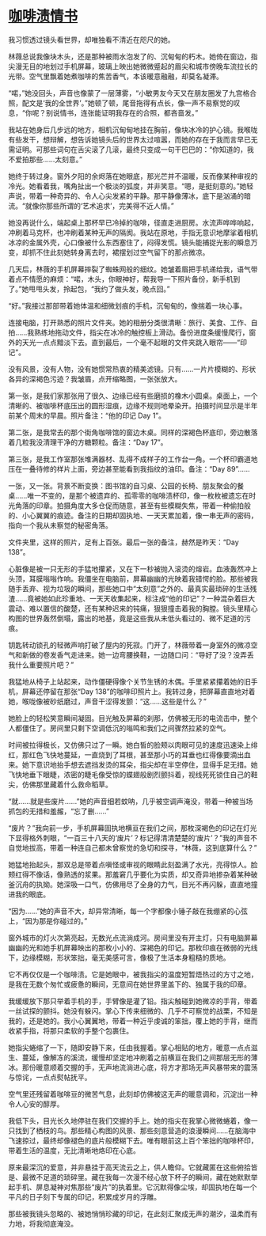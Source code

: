 # [咖啡渍情书](https://zaocaiu.github.io/)
我习惯透过镜头看世界，却唯独看不清近在咫尺的她。

林薇总说我像块木头，还是那种被雨水泡发了的、沉甸甸的朽木。她倚在窗边，指尖漫无目的地划过手机屏幕，玻璃上映出她微微蹙起的眉尖和城市傍晚车流拉长的光带。空气里飘着她煮咖啡的焦苦香气，本该暖意融融，却莫名凝滞。

“喏，”她没回头，声音也像蒙了一层薄雾，“小敏男友今天又在朋友圈发了九宫格合照，配文是‘我的全世界’。”她顿了顿，尾音拖得有点长，像一声不易察觉的叹息，“你呢？别说情书，连张能证明我存在的合照，都吝啬发。”

我站在她身后几步远的地方，相机沉甸甸地挂在胸前，像块冰冷的护心镜。我喉咙有些发干，想辩解，想告诉她镜头后的世界太过喧嚣，而她的存在于我而言早已无需证明。可那些词句在舌尖滚了几滚，最终只变成一句干巴巴的：“你知道的，我不爱拍那些……太刻意。”

她终于转过身。窗外夕阳的余烬落在她眼底，那光芒并不温暖，反而像某种审视的冷光。她看着我，嘴角扯出一个极淡的弧度，并非笑意。“嗯，是挺刻意的。”她轻声说，带着一种奇异的、令人心尖发紧的平静。那平静像薄冰，底下是汹涌的暗流。“就像你那些所谓的‘艺术追求’，完美得不近人情。”

她没再说什么，端起桌上那杯早已冷掉的咖啡，径直走进厨房。水流声哗哗响起，冲刷着马克杯，也冲刷着某种无声的隔阂。我站在原地，手指无意识地摩挲着相机冰凉的金属外壳，心口像被什么东西塞住了，闷得发慌。镜头能捕捉光影的瞬息万变，却抓不住此刻她转身离去时，裙摆划过空气留下的那点微凉。

几天后，林薇的手机屏幕摔裂了蜘蛛网般的细纹。她皱着眉把手机递给我，语气带着点不情愿的麻烦：“喏，木头，你眼神好，帮我导一下照片备份，新手机到了。”她甩甩头发，拎起包，“我约了做头发，晚点回。”

“好。”我接过那部带着她体温和细微划痕的手机，沉甸甸的，像揣着一块心事。

连接电脑，打开熟悉的照片文件夹。她的相册分类很清晰：旅行、美食、工作、自拍……我熟练地拖动文件，指尖在冰冷的触控板上滑动。备份进度条缓慢爬行，窗外的天光一点点黯淡下去。直到最后，一个毫不起眼的文件夹跳入眼帘——“印记”。

没有风景，没有人物，没有她惯常热衷的精美滤镜。只有……一片片模糊的、形状各异的深褐色污迹？我皱眉，点开缩略图，一张张放大。

第一张，是我们家那张用了很久、边缘已经有些磨损的橡木小圆桌。桌面上，一个清晰的、被咖啡杯底压出的圆形湿痕，边缘不规则地晕染开。拍摄时间显示是半年前某个周末的早晨。照片备注：“他的印记 Day 1”。

第二张，是我常去的那个街角咖啡馆的窗边木桌。同样的深褐色杯底印，旁边散落着几粒我没清理干净的方糖颗粒。备注：“Day 17”。

第三张，是我工作室那张堆满器材、乱得不成样子的工作台一角。一个杯印霸道地压在一叠待修的样片上面，旁边甚至能看到我指纹的油印。备注：“Day 89”……

一张，又一张。背景不断变换：图书馆的自习桌、公园的长椅、朋友聚会的餐桌……唯一不变的，是那个被遗弃的、孤零零的咖啡渍杯印，像一枚枚被遗忘在时光角落的印章。拍摄角度大多仓促而随意，甚至有些模糊失焦，带着一种偷拍般的、小心翼翼的痕迹。备注的日期却固执地、一天天累加着，像一串无声的密码，指向一个我从未察觉的秘密角落。

文件夹里，这样的照片，足有上百张。最后一张的备注，赫然是昨天：“Day 138”。

心脏像是被一只无形的手猛地攥紧，又在下一秒被抛入滚烫的熔岩。血液轰然冲上头顶，耳膜嗡嗡作响。我僵坐在电脑前，屏幕幽幽的光映着我错愕的脸。那些被我随手丢弃、视为垃圾的瞬间，那些她口中“太刻意”之外的、最真实最琐碎的生活残渣……竟被她如此珍重地、一天天收集起来，标注成“他的印记”？一种混杂着巨大震动、难以置信的酸楚，还有某种迟来的钝痛，狠狠撞击着我的胸膛。镜头里精心构图的世界轰然倒塌，露出的地基，竟是这些我从未低头看过的、微不足道的污痕。

钥匙转动锁孔的轻微声响打破了屋内的死寂。门开了，林薇带着一身室外的微凉空气和新做的卷发香气走进来。她一边弯腰换鞋，一边随口问：“导好了没？没弄丢我什么重要照片吧？”

我猛地从椅子上站起来，动作僵硬得像个关节生锈的木偶。手里紧紧攥着她的旧手机，屏幕还停留在那张“Day 138”的咖啡印照片上。我转过身，把屏幕直直地对着她，喉咙像被砂纸磨过，声音干涩得发颤：“这……这些是什么？”

她脸上的轻松笑意瞬间凝固。目光触及屏幕的刹那，仿佛被无形的电流击中，整个人都僵住了。房间里只剩下空调低沉的嗡鸣和我们之间骤然拉紧的空气。

时间被拉得极长，又仿佛只过了一瞬。她白皙的脸颊以肉眼可见的速度迅速染上绯红，那红色飞快地蔓延，一直烧到了耳根，甚至那小巧的耳垂也红得像要滴出血来。她下意识地抬手想去遮挡发烫的耳朵，指尖却在半空停住，显得手足无措。她飞快地垂下眼睫，浓密的睫毛像受惊的蝶翅般剧烈颤抖着，视线死死锁住自己的鞋尖，仿佛那里藏着什么救命稻草。

“就……就是些废片……”她的声音细若蚊呐，几乎被空调声淹没，带着一种被当场抓包的无措和羞赧，“忘了删……”

“废片？”我向前一步，手机屏幕固执地横亘在我们之间，那枚深褐色的印记在灯光下显得格外刺眼，“一百三十八天的‘废片’？标记得清清楚楚的‘废片’？”我的声音不自觉地拔高，带着一种连自己都未曾察觉的急切和探寻，“林薇，这到底算什么？”

她猛地抬起头，那双总是带着点嗔怪或审视的眼睛此刻盈满了水光，亮得惊人。脸颊红得不像话，像熟透的浆果。那羞窘几乎要化为实质，却又奇异地掺杂着某种破釜沉舟的执拗。她深吸一口气，仿佛用尽了全身的力气，目光不再闪躲，直直地撞进我的眼底。

“因为……”她的声音不大，却异常清晰，每一个字都像小锤子敲在我绷紧的心弦上，“因为那是你碰过的。”

窗外城市的灯火次第亮起，无数光点流淌成河。房间里没有开主灯，只有电脑屏幕幽幽的光和她手机屏幕映出的那枚小小的、深褐色的印记。那枚印痕在微弱的光线下，边缘模糊，形状笨拙，毫无美感可言，像极了生活本身粗糙的质地。

它不再仅仅是一个咖啡渍。它是她眼中，被我指尖的温度短暂焐热过的方寸之地，是我在无数个匆忙或疲惫的瞬间，无意间在她世界里盖下的、独属于我的印章。

我缓缓放下那只举着手机的手，手臂像是灌了铅。指尖触碰到她微凉的手背，带着一丝试探的颤抖。她没有躲闪。掌心下传来细微的、几乎不可察觉的战栗，不知是我的，还是她的。我小心翼翼地，带着一种近乎虔诚的笨拙，覆上她的手背，继而收紧手指，将那只柔软的手整个包裹住。

她指尖蜷缩了一下，随即安静下来，任由我握着。掌心相贴的地方，暖意一点点滋生、蔓延，像解冻的溪流，缓慢却坚定地冲刷着之前横亘在我们之间那层无形的薄冰。那份暖意顺着交握的手，无声地流淌进心底，将方才那场无声风暴带来的震荡与惊诧，一点点熨帖抚平。

空气里还残留着咖啡豆的微苦气息，此刻却仿佛被这无声的暖意调和，沉淀出一种令人心安的醇厚。

我低下头，目光长久地停驻在我们交握的手上。她的指尖在我掌心微微蜷着，像一只找到了栖枝的鸟。那些精心构图的风景、那些刻意营造的浪漫瞬间……在脑海中飞速掠过，最终却像褪色的底片般模糊下去。唯有眼前这上百个笨拙的咖啡杯印，带着生活的温度，无比清晰地烙印在心底。

原来最深沉的爱意，并非悬挂于高天流云之上，供人瞻仰。它就藏匿在这些俯拾皆是、最微不足道的琐碎里。藏在我每一次漫不经心放下杯子的瞬间，藏在她默默举起手机、屏息凝神对焦那些“废片”的执着里。它沉默得像尘埃，却固执地在每一个平凡的日子刻下专属的印记，积累成岁月的浮雕。

那些被我镜头忽略的、被她悄悄珍藏的印记，在此刻汇聚成无声的潮汐，温柔而有力地，将我彻底淹没。
